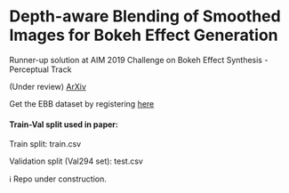 # Depth-aware Blending of Smoothed Images for Bokeh Effect Generation

Runner-up solution at AIM 2019 Challenge on Bokeh Effect Synthesis - Perceptual Track

(Under review) [ArXiv](https://arxiv.org/abs/2005.14214)

Get the EBB dataset by registering [here](https://competitions.codalab.org/competitions/24716)

<h4> Train-Val split used in paper: </h4>

Train split: train.csv

Validation split (Val294 set): test.csv

:information_source: Repo under construction.
